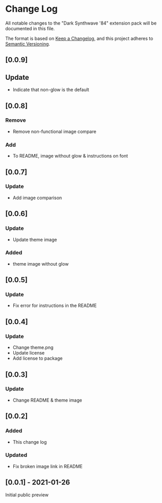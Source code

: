 # Change Log
All notable changes to the "Dark Synthwave '84"
extension pack will be documented in this file.

The format is based on [Keep a Changelog](https://keepachangelog.com/en/1.0.0/),
and this project adheres to [Semantic Versioning](https://semver.org/spec/v2.0.0.html).


## [0.0.9]
## Update
- Indicate that non-glow is the default
## [0.0.8]
### Remove
- Remove non-functional image compare
### Add
- To README, image without glow & instructions on font
## [0.0.7]
### Update
- Add image comparison

## [0.0.6]
### Update
- Update theme image
### Added
- theme image without glow
## [0.0.5]
### Update
- Fix error for instructions in the README
## [0.0.4]
### Update
- Change theme.png
- Update license
- Add license to package

## [0.0.3]
### Update
- Change README & theme image

## [0.0.2]
### Added
- This change log
### Updated
- Fix broken image link in README

## [0.0.1] - 2021-01-26
Initial public preview


